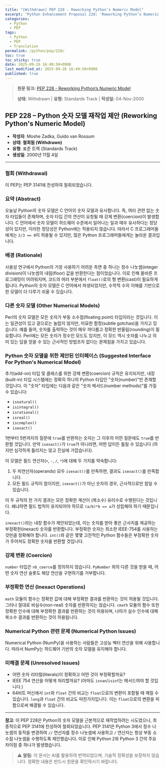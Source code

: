 ```yaml
---
title: "[Withdrawn] PEP 228 - Reworking Python’s Numeric Model"
excerpt: "Python Enhancement Proposal 228: 'Reworking Python’s Numeric Model'에 대한 한국어 번역입니다."
categories:
  - Python
  - PEP
tags:
  - Python
  - PEP
  - Translation
permalink: /python/pep/228/
toc: true
toc_sticky: true
date: 2025-09-26 16:49:50+0900
last_modified_at: 2025-09-26 16:49:50+0900
published: true
---
```

> **원문 링크:** [PEP 228 - Reworking Python’s Numeric Model](https://peps.python.org/pep-0228/)
>
> **상태:** Withdrawn | **유형:** Standards Track | **작성일:** 04-Nov-2000

## PEP 228 – Python 숫자 모델 재작업 제안 (Reworking Python's Numeric Model)

*   **작성자**: Moshe Zadka, Guido van Rossum
*   **상태**: **철회됨 (Withdrawn)**
*   **유형**: 표준 트랙 (Standards Track)
*   **생성일**: 2000년 11월 4일

---

### 철회 (Withdrawal)

이 PEP는 PEP 3141에 찬성하여 철회되었습니다.

### 요약 (Abstract)

오늘날 Python의 숫자 모델은 C 언어의 숫자 모델과 유사합니다. 즉, 여러 관련 없는 숫자 타입들이 존재하며, 숫자 타입 간의 연산이 요청될 때 강제 변환(coercion)이 발생합니다. C 언어에서 숫자 모델이 하드웨어 수준에서 일어나는 일과 매우 유사하다는 정당성이 있지만, 이러한 정당성은 Python에는 적용되지 않습니다. 따라서 C 프로그래머들에게는 `2/3 == 0`이 허용될 수 있지만, 많은 Python 프로그래머들에게는 놀라운 결과입니다.

### 배경 (Rationale)

사용성 연구에서 Python의 가장 사용하기 어려운 측면 중 하나는 정수 나눗셈(integer division)이 나눗셈의 내림(floor) 값을 반환한다는 점이었습니다. 이로 인해 올바른 프로그래밍이 어려워지며, 코드의 여러 부분에서 `float()`로의 형 변환(cast)이 필요하게 됩니다. Python의 숫자 모델은 C 언어에서 파생되었지만, 수학적 수의 이해를 기반으로 한 모델이 더 다루기 쉬울 수 있습니다.

### 다른 숫자 모델 (Other Numerical Models)

Perl의 숫자 모델은 모든 숫자가 부동 소수점(floating point) 타입이라는 것입니다. 이는 일관성이 있고 겉으로는 놀랍지 않지만, 미묘한 함정(subtle gotchas)을 가지고 있습니다. 예를 들어, 숫자를 출력하는 것이 매우 까다롭고 정확한 반올림(rounding)이 필요합니다. Perl에는 모든 숫자가 정수인 모드도 있지만, 이 모드 역시 숫자를 나누고 의미 있는 답을 얻을 수 있는 근사적인 방법조차 없다는 문제점을 가지고 있습니다.

### Python 숫자 모델을 위한 제안된 인터페이스 (Suggested Interface For Python's Numerical Model)

추가(add-on) 타입 및 클래스를 위한 강제 변환(coercion) 규칙은 유지되지만, 내장(built-in) 타입 시스템에는 정확히 하나의 Python 타입인 "숫자(number)"만 존재할 것입니다. 이 "숫자" 타입에는 다음과 같은 "숫자 메서드(number methods)"를 가질 수 있습니다:

*   `isnatural()`
*   `isintegral()`
*   `isrational()`
*   `isreal()`
*   `iscomplex()`
*   `isexact()`

1번부터 5번까지의 질문에 `true`를 반환하는 숫자는 그 이후의 어떤 질문에도 `true`를 반환할 것입니다. 만약 `isexact()`가 `true`가 아니라면, 어떤 답이든 틀릴 수 있습니다 (하지만 심각하게 틀리지는 않고 진실에 가깝습니다).

이 모델은 필드 연산자(`+`, `-`, `/`, `*`)에 대해 두 가지를 약속합니다:

1.  두 피연산자(operands) 모두 `isexact()`를 만족하면, 결과도 `isexact()`를 만족합니다.
2.  모든 필드 규칙이 참이지만, `isexact()`가 아닌 숫자의 경우, 근사적으로만 참일 수 있습니다.

이 두 규칙의 한 가지 결과는 모든 정확한 계산이 (복소수) 유리수로 수행된다는 것입니다. 왜냐하면 필드 법칙이 유지되어야 하므로 `(a/b)*b == a`가 성립해야 하기 때문입니다.

`inexact()`라는 내장 함수가 제안되었는데, 이는 숫자를 받아 좋은 근사치를 제공하는 부정확한(inexact) 숫자를 반환합니다. 부정확한 숫자는 최소한 IEEE-754를 사용하는 것만큼 정확해야 합니다. `int()`와 같은 몇몇 고전적인 Python 함수들은 부정확한 숫자가 주어져도 정확한 숫자를 반환할 것입니다.

### 강제 변환 (Coercion)

`number` 타입은 `nb_coerce`를 정의하지 않습니다. `PyNumber` 외의 다른 것을 받을 때, 어떤 숫자 연산 슬롯도 해당 연산을 구현하기를 거부합니다.

### 부정확한 연산 (Inexact Operations)

`math` 모듈의 함수는 정확한 값에 대해 부정확한 결과를 반환하는 것이 허용될 것입니다. 그러나 절대로 비실수(non-real) 숫자를 반환하지는 않습니다. `cmath` 모듈의 함수 또한 정확한 인수에 대해 부정확한 결과를 반환하는 것이 허용되며, 나아가 실수 인수에 대해 복소수 결과를 반환하는 것이 허용됩니다.

### Numerical Python 관련 문제 (Numerical Python Issues)

Numerical Python (NumPy)을 사용하는 사람들은 고성능 벡터 연산을 위해 사용합니다. 따라서 NumPy는 하드웨어 기반의 숫자 모델을 유지해야 합니다.

### 미해결 문제 (Unresolved Issues)

*   어떤 숫자 리터럴(literals)이 정확하고 어떤 것이 부정확할까요?
*   IEEE 754 연산을 어떻게 처리할까요? (아마도 `isnan`/`isinf`는 메서드여야 할 것입니다.)
*   64비트 머신에서 `int`와 `float` 간의 비교는 `float`으로의 변환이 포함될 때 깨질 수 있습니다. `long`과 `float` 간의 비교도 마찬가지입니다. 이는 `float`으로의 변환을 피함으로써 해결될 수 있습니다.

---

**참고**: 이 PEP 228은 Python의 숫자 모델을 근본적으로 재작업하려는 시도였으나, 최종적으로 PEP 3141에 찬성하여 철회되었습니다. PEP 3141은 Python 3에서 정수 나눗셈의 동작을 변경하여 `//` 연산자를 정수 나눗셈에 사용하고 `/` 연산자는 항상 부동 소수점 나눗셈을 수행하도록 제안했습니다. 이로 인해 Python 2와 Python 3 간의 주요 차이점 중 하나가 발생했습니다.

> ⚠️ **알림:** 이 문서는 AI를 활용하여 번역되었으며, 기술적 정확성을 보장하지 않습니다. 정확한 내용은 반드시 원문을 확인하시기 바랍니다.